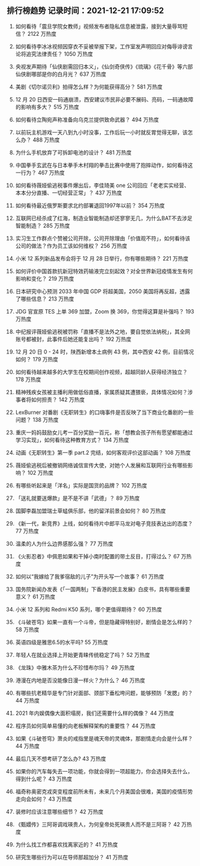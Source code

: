 
## 排行榜趋势 记录时间：2021-12-21 17:09:52
  
  1. 如何看待「震旦学院女教师」视频发布者隐私信息被泄露，接到大量辱骂短信？ 2122 万热度
    
  2. 如何看待李冰冰视频因穿衣不妥被举报下架，工作室发声明回应对侮辱诽谤言论将追究法律责任？ 1050 万热度
    
  3. 央视发声期待「仙侠剧需回归本义」，《仙剑奇侠传》《琉璃》《花千骨》等六部仙侠剧哪部是你的白月光？ 637 万热度
    
  4. 美剧《切尔诺贝利》拍得怎么样？为何能获得高分？ 581 万热度
    
  5. 12 月 20 日西安一码通崩溃，西安建议市民非必要不展码、亮码，一码通故障的影响有多大？ 515 万热度
    
  6. 如何看待立陶宛声称准备向乌克兰提供致命武器？ 494 万热度
    
  7. 以前玩主机游戏一天八到九小时没事，工作后玩一小时就反胃觉得无聊，该怎么办？ 488 万热度
    
  8. 为什么手机放弃了可拆卸电池的设计？ 481 万热度
    
  9. 中国拳手玄武在与日本拳手木村翔的拳击比赛中使用了抱摔动作，如何看待这一行为？ 467 万热度
    
  10. 如何看待薇娅偷逃税事件爆出后，李佳琦美 one 公司回应「老老实实经营、本本分分直播、一切经营正常」？ 437 万热度
    
  11. 如何看待最近俄罗斯要求北约部署退回1997年以前？ 354 万热度
    
  12. 互联网已经杀成了红海，制造业智能制造却还寥寥无几，为什么BAT不去涉足智能制造？ 285 万热度
    
  13. 实习生工作群点个赞被公司开除，公司开除理由「价值观不符」，如何看待该公司的做法？作为员工该如何维权？ 256 万热度
    
  14. 小米 12 系列新品发布会将于 12 月 28 日举行，你有哪些期待？ 221 万热度
    
  15. 如何评价中国首款抗新冠特效药输液完立刻起效？对全世界新冠疫情发生有何影响和变化？ 219 万热度
    
  16. 日本研究中心预测 2033 年中国 GDP 将超美国，2050 美国将再反超，透露了哪些信息？ 213 万热度
    
  17. JDG 官宣原 TES 上单 369 加盟，Zoom 换 369，你觉得这算是补强吗？ 193 万热度
    
  18. 中纪报评薇娅偷逃税被罚称「直播不是法外之地，要自觉依法纳税」，其全网账号都被封，此事件后她还能复出吗？ 192 万热度
    
  19. 12 月 20 日 0 - 24 时，陕西新增本土病例 43 例，其中西安 42 例，目前情况如何？ 179 万热度
    
  20. 如何看待越来越多的大学生在校期间创作视频，超越同龄人获得经济独立？ 178 万热度
    
  21. 精神残疾女孩被主播利用做低俗直播，家属质疑其遭猥亵，具体情况如何？涉事者将如何担责？ 142 万热度
    
  22. LexBurner 对番剧《无职转生》的口嗨事件是否反映了当下商业化番剧的一些问题？ 138 万热度
    
  23. 重庆一妈妈鼓励女儿考一百分奖励一百元，称「想教会孩子所有愿望都能通过学习实现」，如何看待这种教育方式？ 134 万热度
    
  24. 动画《无职转生》第一季 part.2 完结，如何客观评价这部动画？ 108 万热度
    
  25. 薇娅偷逃税后被撤销网络诚信宣传大使，对她个人发展和互联网行业有哪些影响？ 102 万热度
    
  26. 有哪些听起来是「洋名」实际是国货的品牌？ 102 万热度
    
  27. 「送礼就要送爆款」是不是不讲「武德」？ 89 万热度
    
  28. 国脚李磊加盟瑞士草蜢俱乐部，他的留洋前景会如何？ 80 万热度
    
  29. 《新一代，新竞界》上线，如何看待片中郎平马龙对电子竞技表达出的态度？ 77 万热度
    
  30. 温柔的人为什么边界感那么强？ 77 万热度
    
  31. 《火影忍者》中佩恩如果和干掉小南时配置的带土反目，打得过么？ 67 万热度
    
  32. 如何以“我嫁给了我爹宿敌的儿子”为开头写一个故事？ 61 万热度
    
  33. 国务院新闻办发表《「一国两制」下香港的民主发展》白皮书，具有哪些重要意义？ 61 万热度
    
  34. 小米 12 系列和 Redmi K50 系列，哪个更值得期待？ 60 万热度
    
  35. 《斗破苍穹》如果一直有一个斗帝，但是隐藏得特别好，剧情会是怎么样的？ 58 万热度
    
  36. 英语四级是雅思6.5的水平吗? 55 万热度
    
  37. 年轻人在就业选择上开始更青睐传统稳定了吗？ 52 万热度
    
  38. 《龙珠》中雅木茶为什么不珍惜布尔玛？ 49 万热度
    
  39. 港漫在内地是否没能像日漫一样火？为什么？ 46 万热度
    
  40. 有哪些抗老精华是专门针对面部、颈部下垂松垮问题，能够预防「发腮」的？ 44 万热度
    
  41. 2021 年内娱偶像大面积塌房，我们还需要什么样的偶像？ 44 万热度
    
  42. 程序员如何简单易懂的向老板解释架构的重要性？ 44 万热度
    
  43. 如果《斗破苍穹》萧炎的戒指里是魂天帝的灵魂体，那剧情走向会是什么样？ 44 万热度
    
  44. 最后几天不想考研了怎么办? 43 万热度
    
  45. 如果你的汽车每失去一项功能，你就会得到一项超能力，你会选择失去什么，得到什么呢？ 43 万热度
    
  46. 福奇称奥密克戎突变程度前所未有，未来几个月美国会很难，美国的疫情形势走向会如何？ 43 万热度
    
  47. 装修时应该注意哪些细节？ 42 万热度
    
  48. 《甄嬛传》三阿哥调戏瑛贵人，为何皇帝处死瑛贵人而不是三阿哥？ 42 万热度
    
  49. 为什么找工作都喜欢找离家近的？ 41 万热度
    
  50. 研究生哪些行为可以在导师那超加分？ 41 万热度
    